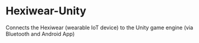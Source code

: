 # Hexiwear-Unity
Connects the Hexiwear (wearable IoT device) to the Unity game engine (via Bluetooth and Android App)
